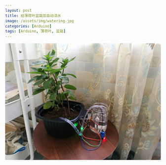 ```yaml
---
layout: post
title: 给薄荷叶盆栽加自动浇水
image: /assets/img/watering.jpg
categories: [Arduino]
tags: [Arduino, 薄荷叶, 盆栽]
---
```


![](/assets/img/watering.jpg)
